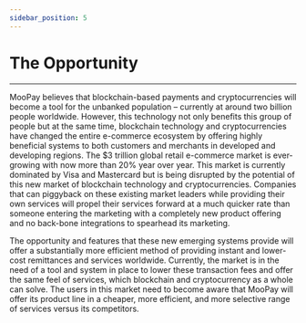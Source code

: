 ```yaml
---
sidebar_position: 5
---
```


# The Opportunity
---

MooPay believes that blockchain-based payments and cryptocurrencies will become a tool for the unbanked population – currently at around two billion people worldwide. However, this technology not only benefits this group of people but at the same time, blockchain technology and cryptocurrencies have changed the entire e-commerce ecosystem by offering highly beneficial systems to both customers and merchants in developed and developing regions. The $3 trillion global retail e-commerce market is ever-growing with now more than 20% year over year. This market is currently dominated by Visa and Mastercard but is being disrupted by the potential of this new market of blockchain technology and cryptocurrencies. Companies that can piggyback on these existing market leaders while providing their own services will propel their services forward at a much quicker rate than someone entering the marketing with a completely new product offering and no back-bone integrations to spearhead its marketing.

The opportunity and features that these new emerging systems provide will offer a substantially more efficient method of providing instant and lower-cost remittances and services worldwide. Currently, the market is in the need of a tool and system in place to lower these transaction fees and offer the same feel of services, which blockchain and cryptocurrency as a whole can solve. The users in this market need to become aware that MooPay will offer its product line in a cheaper, more efficient, and more selective range of services versus its competitors.